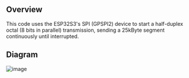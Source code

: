 ## Overview
This code uses the ESP32S3's SPI (GPSPI2) device to start a half-duplex octal (8 bits in parallel) transmission, sending a 25kByte segment continuously until interrupted.


## Diagram
![image](https://github.com/mrcodetastic/esp32s3_spi_dma_tx_seg_loop/assets/12006953/c6d3d43c-46eb-4b1c-8cde-4576bbba1eec)

